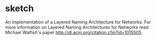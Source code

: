sketch
======

An implementation of a Layered Naming Architecture for Networks.
For more information on Layered Naming Architectures for Networks read Michael Walfish's paper http://dl.acm.org/citation.cfm?id=1015505.
